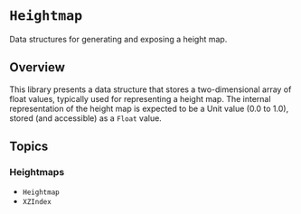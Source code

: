 # ``Heightmap``

Data structures for generating and exposing a height map.

## Overview

This library presents a data structure that stores a two-dimensional array of float values, typically used for representing a height map.
The internal representation of the height map is expected to be a Unit value (0.0 to 1.0), stored (and accessible) as a `Float` value.

## Topics

### Heightmaps

- ``Heightmap``
- ``XZIndex``
